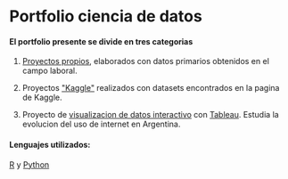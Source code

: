 # Portfolio ciencia de datos

#### El portfolio presente se divide en tres categorias

1) [Proyectos propios](https://github.com/Damian324/Data-Science-Portfolio/tree/master/Proyectos_propios), elaborados con datos primarios obtenidos en el campo laboral.

2) Proyectos ["Kaggle"](https://github.com/Damian324/Data-Science-Portfolio/tree/master/Kaggle) realizados con datasets encontrados en la pagina de Kaggle.

3) Proyecto de [visualizacion de datos interactivo](https://public.tableau.com/profile/damian.sanchez2479#!/vizhome/ChallengeTableau-DamianSanchez/Dashboard1) con [Tableau](www.tableau.com). Estudia la evolucion del uso de internet en Argentina. 

#### Lenguajes utilizados:

[R](https://www.r-project.org/about.html) y [Python](https://www.python.org/)
